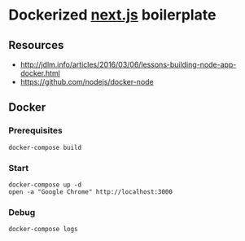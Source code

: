 # Dockerized [next.js](https://github.com/zeit/next.js/) boilerplate

## Resources

* http://jdlm.info/articles/2016/03/06/lessons-building-node-app-docker.html
* https://github.com/nodejs/docker-node

## Docker

### Prerequisites

`docker-compose build`

### Start

`docker-compose up -d`  
`open -a "Google Chrome" http://localhost:3000`

### Debug

`docker-compose logs`